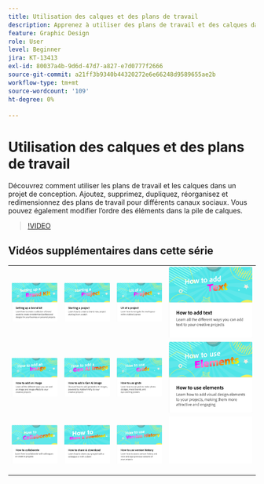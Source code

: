 ```yaml
---
title: Utilisation des calques et des plans de travail
description: Apprenez à utiliser des plans de travail et des calques dans un projet de conception
feature: Graphic Design
role: User
level: Beginner
jira: KT-13413
exl-id: 80037a4b-9d6d-47d7-a827-e7d0777f2666
source-git-commit: a21ff3b9340b44320272e6e66248d9589655ae2b
workflow-type: tm+mt
source-wordcount: '109'
ht-degree: 0%

---
```


# Utilisation des calques et des plans de travail

Découvrez comment utiliser les plans de travail et les calques dans un projet de conception. Ajoutez, supprimez, dupliquez, réorganisez et redimensionnez des plans de travail pour différents canaux sociaux. Vous pouvez également modifier l’ordre des éléments dans la pile de calques.

>[!VIDEO](https://video.tv.adobe.com/v/3447067?quality=12&learn=on&hidetitle=true&captions=fre_fr)

## Vidéos supplémentaires dans cette série

<table style="table-layout:fixed">
<tr>
 <td>
      <a href="brand.md">
         <img alt="Configuration d’un kit de marque" src="assets/brand.png" />
      </a>
  </td>
   <td>
      <a href="new-project.md">
         <img alt="Démarrage d’un projet" src="assets/starting-a-project.png" />
      </a>
  </td>
   <td>
      <a href="workspace.md">
         <img alt="UX d’un projet" src="assets/workspace.png" />
      </a>
  </td>
  <td>
      <a href="text-effects.md">
         <img alt="Comment ajouter du texte" src="assets/text-effects.png" />
      </a>
  </td>
</tr>
<tr>
   <td>
      <a href="image-effects.md">
         <img alt="Comment ajouter une image" src="assets/image-effects.png" />
      </a>
  </td>
   <td>
      <a href="add-gen-ai-image.md">
         <img alt="Ajout d’une image de la génération AI" src="assets/gen-ai-image.png" />
      </a>
  </td>
   <td>
      <a href="grids.md">
         <img alt="Comment utiliser les grilles" src="assets/grids.png" />
      </a>
  </td>
   <td>
         <a href="add-design-assets.md">
            <img alt="Utilisation des éléments" src="assets/design-assets.png" />
         </a>
   </td>
</tr>
<tr>
   <td>
   <a href="collaborate.md">
      <img alt="Comment collaborer" src="assets/collaborate.png" />
   </a>
   </td>
   <td>
   <a href="share.md">
      <img alt="Partage et téléchargement" src="assets/share.png" />
   </a>
   </td>
   <td>
   <a href="version-history.md">
      <img alt="Comment utiliser l’historique des versions" src="assets/version-history.png" />
   </a>
   </td>
   <td>
      <img alt="Espaceur" src="../assets/Whitespacer.png" />
      <div>
      <br>
   </td>
</tr>
</table>
